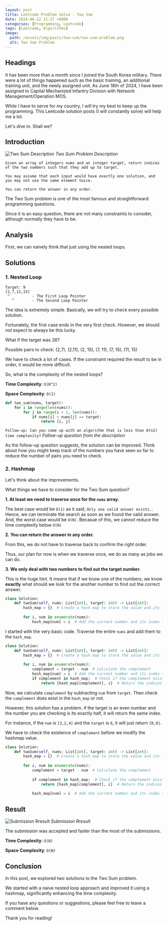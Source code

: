 ```yaml
---
layout: post
title: Leetcode Problem Solve - Two Sum
date: 2024-06-22 11:27 +0900
categories: [Programming, Leetcode]
tags: [Leetcode, Algorithms]
image:
  path: /assets/img/posts/two-sum/two-sum-problem.png
  alt: Two Sum Problem
---
```


## Headings

It has been more than a month since I joined the South Korea military. There were a lot of things happened such as the basic training, an additional training unit, and the newly assigned unit. As June 18th of 2024, I have been assigned to Capital Mechanized Infantry Division with Network Management/Operation MOS.

While I have to serve for my country, I will try my best to keep up the programming. This Leetcode solution posts (I will constantly solve) will help me a lot.

Let's dive in. 
Shall we?

## Introduction

![Two Sum Description](/assets/img/posts/two-sum/two-sum-problem.png)
_Two Sum Problem Description_

```
Given an array of integers nums and an integer target, return indices of the two numbers such that they add up to target.

You may assume that each input would have exactly one solution, and you may not use the same element twice.

You can return the answer in any order.
```

The Two Sum problem is one of the most famous and straightforward programming questions.

Since it is an easy question, there are not many constraints to consider, although normally they have to be.

## Analysis

First, we can naively think that just using the nested loops.

## Solutions

### 1. Nested Loop

```
Target: 9
[2,7,11,15]
 ^          - The First Loop Pointer
   ^        - The Second Loop Pointer
```
The idea is extremely simple. Basically, we will try to check every possible solution.

Fortunately, the first case ends in the very first check. However, we should not expect to always be this lucky.

What if the target was 26?

Possible pairs to check: (2,7), (2,11), (2, 15), (7, 11), (7, 15), (11, 15)

We have to check a lot of cases. If the constraint required the result to be in order, it would be more difficult.

So, what is the complexity of the nested loops?

**Time Complexity**: `O(N^2)`

**Space Complexity**: `O(1)`

```python
def two_sum(nums, target):
    for i in range(len(nums)):
        for j in range(i + 1, len(nums)):
            if nums[i] + nums[j] == target:
                return [i, j]
```

`Follow-up: Can you come up with an algorithm that is less than O(n2) time complexity?`
_Follow-up question from the description_

As the follow-up question suggests, the solution can be improved. Think about how you might keep track of the numbers you have seen so far to reduce the number of pairs you need to check.

### 2. Hashmap 

Let's think about the improvements.

What things we have to consider for the Two Sum question?

**1. At least we need to traverse once for the `nums` array.**

The best case would be `O(1)` as it said, `Only one valid answer exists.`. Hence, we can terminate the search as soon as we found the valid answer. And, the worst case would be `O(N)`. Becasue of this, we cannot reduce the time complexity below `O(N)`


**2. You can return the answer in any order.**

From this, we do not have to traverse back to confirm the right order.

Thus, our plan for now is when we traverse once, we do as many as jobs we can do.

**3. We only deal with two numbers to find out the target number.**

This is the huge hint. It means that if we know one of the numbers, we know **exactly** what should we look for the another number to find out the correct answer.

```python
class Solution:
    def twoSum(self, nums: List[int], target: int) -> List[int]:
        hash_map = {}  # Create a hash map to store the value and its index
        
        for i, num in enumerate(nums):
            hash_map[num] = i  # Add the current number and its index to the hash map
```

I started with the very basic code. Traverse the entire `nums` and add them to the `hash_map`.

```python
class Solution:
    def twoSum(self, nums: List[int], target: int) -> List[int]:
        hash_map = {}  # Create a hash map to store the value and its index
        
        for i, num in enumerate(nums):
            complement = target - num  # Calculate the complement
            hash_map[num] = i  # Add the current number and its index to the hash map
            if complement in hash_map:  # Check if the complement exists in the hash map
                return [hash_map[complement], i]  # Return the indices of the two numbers
```

Now, we calculate `complement` by subtracting `num` from `target`. Then check the `complement` does exist in the `hash_map` or not.

However, this solution has a problem. if the target is an even number and the number you are checking is its exactly half, it will return the same index.

For instance, if the `num` is `[3,2,4]` and the `target` is `6`, it will just return `[0,0]`. 

We have to check the existence of `complement` before we modify the hashmap value.

```python
class Solution:
    def twoSum(self, nums: List[int], target: int) -> List[int]:
        hash_map = {}  # Create a hash map to store the value and its index
        
        for i, num in enumerate(nums):
            complement = target - num  # Calculate the complement
            
            if complement in hash_map:  # Check if the complement exists in the hash map
                return [hash_map[complement], i]  # Return the indices of the two numbers
            
            hash_map[num] = i  # Add the current number and its index to the hash map
```   


## Result

![Submission Rresult](/assets/img/posts/two-sum/two-sum-sub.png)
_Submission Rresult_

The submission was accepted and faster than the most of the submissions.

**Time Complexity**: `O(N)`

**Space Complexity**: `O(N)`

## Conclusion

In this post, we explored two solutions to the Two Sum problem. 

We started with a naive nested loop approach and improved it using a hashmap, significantly enhancing the time complexity. 

If you have any questions or suggestions, please feel free to leave a comment below.

Thank you for reading!
